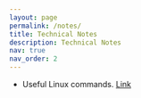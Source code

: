 ```yaml
---
layout: page
permalink: /notes/
title: Technical Notes
description: Technical Notes
nav: true
nav_order: 2
---
```


- Useful Linux commands. [Link](cmd)
